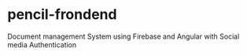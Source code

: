 # pencil-frondend
Document management System using Firebase and Angular with Social media Authentication
